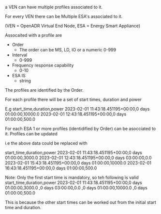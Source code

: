 
a VEN can have multiple profiles associated to it. 

For every VEN there can be Multiple ESA's associated to it.

(VEN = OpenADR Virtual End Node, ESA = Energy Smart Appliance)

Assocaited with a profile are
 - Order
   -  The order can be MS, LD, IO or a numeric 0-999
 - Interval
   - 0-999
 - Frequency response capability
   - 0-10
- ESA IS
  - string

The profiles are identified by the Order. 

For each profile there will be a set of start times, duration and power

E.g 
start_time,duration,power
2023-02-01 11:43:18.451195+00:00,0 days 01:00:00,10000.0
2023-02-01 12:43:18.451195+00:00,0 days 01:00:00,500.0



For each ESA 1 or more profiles (identidified by Order) can be asocciated to it.
Profiles can be updated 

i.e the above data could be replaced with

start_time,duration,power
2023-02-01 11:43:18.451195+00:00,0 days 01:00:00,3000.0
2023-02-01 12:43:18.451195+00:00,0 days 03:00:00,0.0
2023-02-01 15:43:18.451195+00:00,0 days 01:00:00,10000.0
2023-02-01 16:43:18.451195+00:00,0 days 01:00:00,500.0

Note: Only the first start time is mandatory, so teh following is valid
start_time,duration,power
2023-02-01 11:43:18.451195+00:00,0 days 01:00:00,3000.0
,0 days 03:00:00,0.0
,0 days 01:00:00,10000.0
,0 days 01:00:00,500.0

This is because the other start times can be worked out from the initial start time and duration.
